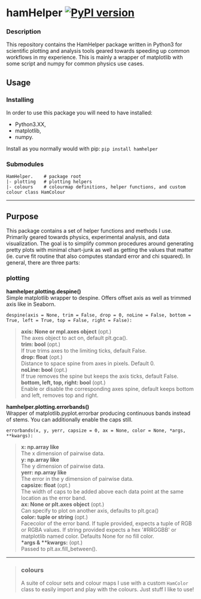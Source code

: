 # hamHelper [![PyPI version](https://badge.fury.io/py/hamhelper.svg)](https://badge.fury.io/py/hamhelper)

### Description
This repository contains the HamHelper package written in Python3 for scientific plotting and analysis tools geared towards speeding up common workflows in my experience. This is mainly a wrapper of matplotlib with some script and numpy for common physics use cases.


## Usage

### Installing

In order to use this package you will need to have installed:  
 - Python3.XX,  
 - matplotlib,  
 - numpy.  
 
Install as you normally would with pip: `pip install hamhelper`

### Submodules

```
HamHelper.    # package root
|- plotting   # plotting helpers
|- colours    # colourmap definitions, helper functions, and custom colour class HamColour 
```

---
## Purpose

This package contains a set of helper functions and methods I use. Primarily geared towards physics, experimental analysis, and data visualization. The goal is to simplify common procedures around generating pretty plots with minimal chart-junk as well as getting the values that matter (ie. curve fit routine that also computes standard error and chi squared). In general, there are three parts:

### plotting
**hamhelper.plotting.despine()**  
Simple matplotlib wrapper to despine. Offers offset axis as well as trimmed axis like in Seaborn.  
```
despine(axis = None, trim = False, drop = 0, noLine = False, bottom = True, left = True, top = False, right = False):  
```
> **axis: None or mpl.axes object** (opt.)  
>     The axes object to act on, default plt.gca().  
> **trim: bool** (opt.)  
>     If true trims axes to the limiting ticks, default False.  
> **drop: float** (opt.)  
>     Distance to space spine from axes in pixels. Default 0.  
> **noLine: bool** (opt.)  
>     If true removes the spine but keeps the axis ticks, default False.  
> **bottom, left, top, right: bool** (opt.)  
>     Enable or disable the corresponding axes spine, default keeps bottom and left, removes top and right.  


**hamhelper.plotting.errorbands()**  
Wrapper of matplotlib.pyplot.errorbar producing continuous bands instead of stems. You can additionally enable the caps still.  
```
errorbands(x, y, yerr, capsize = 0, ax = None, color = None, *args, **kwargs):  
```
> **x: np.array like**  
>     The x dimension of pairwise data.  
> **y: np.array like**  
>     The y dimension of pairwise data.  
> **yerr: np.array like**  
>     The error in the y dimension of pairwise data.  
> **capsize: float** (opt.)  
>     The width of caps to be added above each data point at the same location as the error band.  
> **ax: None or plt.axes object** (opt.)  
>     Can specify to plot on another axis, defaults to plt.gca()  
> **color: tuple or string** (opt.)  
>     Facecolor of the error band. If tuple provided, expects a tuple of RGB or RGBA values. If string provided expects a hex '#RRGGBB' or matplotlib named color. Defaults None for no fill color.  
> <b>\*args & \*\*kwargs:</b> (opt.)  
>     Passed to plt.ax.fill\_between().  

---
> ### colours
> A suite of colour sets and colour maps I use with a custom `HamColor` class to easily import and play with the colours. Just stuff I like to use!
